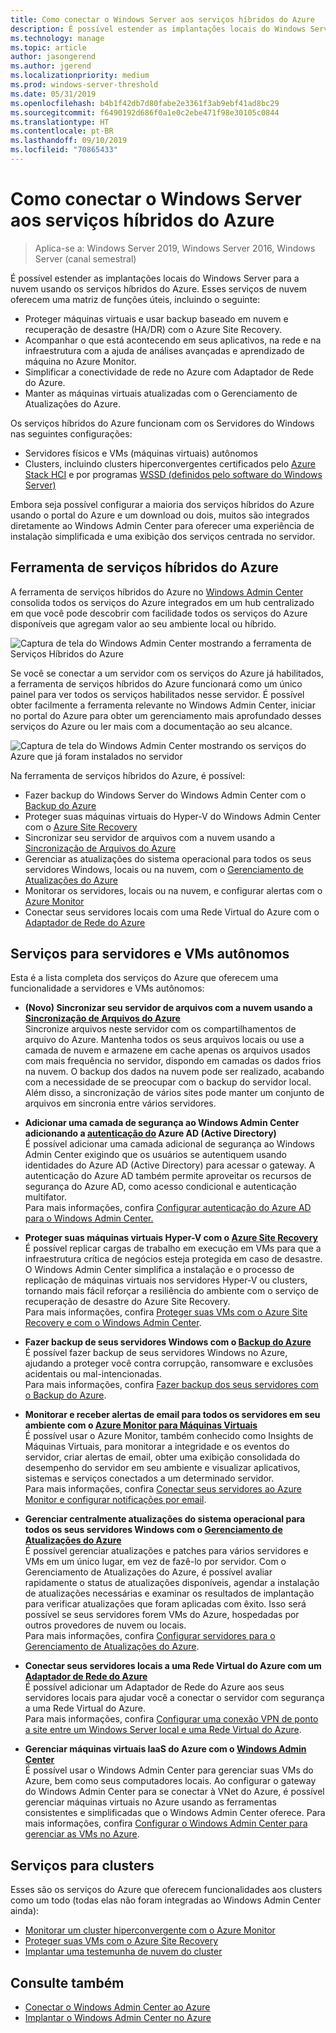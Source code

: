 ```yaml
---
title: Como conectar o Windows Server aos serviços híbridos do Azure
description: É possível estender as implantações locais do Windows Server para a nuvem usando os serviços híbridos do Azure.
ms.technology: manage
ms.topic: article
author: jasongerend
ms.author: jgerend
ms.localizationpriority: medium
ms.prod: windows-server-threshold
ms.date: 05/31/2019
ms.openlocfilehash: b4b1f42db7d80fabe2e3361f3ab9ebf41ad8bc29
ms.sourcegitcommit: f6490192d686f0a1e0c2ebe471f98e30105c0844
ms.translationtype: HT
ms.contentlocale: pt-BR
ms.lasthandoff: 09/10/2019
ms.locfileid: "70865433"
---
```

# <a name="connecting-windows-server-to-azure-hybrid-services"></a>Como conectar o Windows Server aos serviços híbridos do Azure

>Aplica-se a: Windows Server 2019, Windows Server 2016, Windows Server (canal semestral)

É possível estender as implantações locais do Windows Server para a nuvem usando os serviços híbridos do Azure. Esses serviços de nuvem oferecem uma matriz de funções úteis, incluindo o seguinte:

- Proteger máquinas virtuais e usar backup baseado em nuvem e recuperação de desastre (HA/DR) com o Azure Site Recovery. 
- Acompanhar o que está acontecendo em seus aplicativos, na rede e na infraestrutura com a ajuda de análises avançadas e aprendizado de máquina no Azure Monitor. 
- Simplificar a conectividade de rede no Azure com Adaptador de Rede do Azure.
- Manter as máquinas virtuais atualizadas com o Gerenciamento de Atualizações do Azure.

Os serviços híbridos do Azure funcionam com os Servidores do Windows nas seguintes configurações:

- Servidores físicos e VMs (máquinas virtuais) autônomos
- Clusters, incluindo clusters hiperconvergentes certificados pelo [Azure Stack HCI](https://docs.microsoft.com/azure-stack/operator/azure-stack-hci-overview) e por programas [WSSD (definidos pelo software do Windows Server)](https://www.microsoft.com/en-us/cloud-platform/software-defined-datacenter)

Embora seja possível configurar a maioria dos serviços híbridos do Azure usando o portal do Azure e um download ou dois, muitos são integrados diretamente ao Windows Admin Center para oferecer uma experiência de instalação simplificada e uma exibição dos serviços centrada no servidor.

## <a name="azure-hybrid-services-tool"></a>Ferramenta de serviços híbridos do Azure

A ferramenta de serviços híbridos do Azure no [Windows Admin Center](../understand/windows-admin-center.md) consolida todos os serviços do Azure integrados em um hub centralizado em que você pode descobrir com facilidade todos os serviços do Azure disponíveis que agregam valor ao seu ambiente local ou híbrido. 

![Captura de tela do Windows Admin Center mostrando a ferramenta de Serviços Híbridos do Azure](../media/azure-services/ahs-discover.png)

Se você se conectar a um servidor com os serviços do Azure já habilitados, a ferramenta de serviços híbridos do Azure funcionará como um único painel para ver todos os serviços habilitados nesse servidor. É possível obter facilmente a ferramenta relevante no Windows Admin Center, iniciar no portal do Azure para obter um gerenciamento mais aprofundado desses serviços do Azure ou ler mais com a documentação ao seu alcance. 

![Captura de tela do Windows Admin Center mostrando os serviços do Azure que já foram instalados no servidor](../media/azure-services/ahs-dayN.png)

Na ferramenta de serviços híbridos do Azure, é possível:
- Fazer backup do Windows Server do Windows Admin Center com o [Backup do Azure](azure-backup.md)
- Proteger suas máquinas virtuais do Hyper-V do Windows Admin Center com o [Azure Site Recovery](azure-site-recovery.md)
- Sincronizar seu servidor de arquivos com a nuvem usando a [Sincronização de Arquivos do Azure](azure-file-sync.md)
- Gerenciar as atualizações do sistema operacional para todos os seus servidores Windows, locais ou na nuvem, com o [Gerenciamento de Atualizações do Azure](azure-update-management.md)
- Monitorar os servidores, locais ou na nuvem, e configurar alertas com o [Azure Monitor](azure-monitor.md)
- Conectar seus servidores locais com uma Rede Virtual do Azure com o [Adaptador de Rede do Azure](https://aka.ms/WACNetworkAdapter)

## <a name="services-for-stand-alone-servers-and-vms"></a>Serviços para servidores e VMs autônomos

Esta é a lista completa dos serviços do Azure que oferecem uma funcionalidade a servidores e VMs autônomos:

- **(Novo) Sincronizar seu servidor de arquivos com a nuvem usando a [Sincronização de Arquivos do Azure](https://aka.ms/afs)**  
Sincronize arquivos neste servidor com os compartilhamentos de arquivo do Azure. Mantenha todos os seus arquivos locais ou use a camada de nuvem e armazene em cache apenas os arquivos usados com mais frequência no servidor, dispondo em camadas os dados frios na nuvem. O backup dos dados na nuvem pode ser realizado, acabando com a necessidade de se preocupar com o backup do servidor local. Além disso, a sincronização de vários sites pode manter um conjunto de arquivos em sincronia entre vários servidores.

- **Adicionar uma camada de segurança ao Windows Admin Center adicionando a [autenticação do](https://azure.microsoft.com/services/active-directory/) Azure AD (Active Directory)**  
É possível adicionar uma camada adicional de segurança ao Windows Admin Center exigindo que os usuários se autentiquem usando identidades do Azure AD (Active Directory) para acessar o gateway. A autenticação do Azure AD também permite aproveitar os recursos de segurança do Azure AD, como acesso condicional e autenticação multifator.  
Para mais informações, confira [Configurar autenticação do Azure AD para o Windows Admin Center.](../configure/user-access-control.md#azure-active-directory)  

- **Proteger suas máquinas virtuais Hyper-V com o [Azure Site Recovery](https://docs.microsoft.com/azure/site-recovery/site-recovery-overview)**  
É possível replicar cargas de trabalho em execução em VMs para que a infraestrutura crítica de negócios esteja protegida em caso de desastre. O Windows Admin Center simplifica a instalação e o processo de replicação de máquinas virtuais nos servidores Hyper-V ou clusters, tornando mais fácil reforçar a resiliência do ambiente com o serviço de recuperação de desastre do Azure Site Recovery.  
Para mais informações, confira [Proteger suas VMs com o Azure Site Recovery e com o Windows Admin Center](azure-site-recovery.md).

- **Fazer backup de seus servidores Windows com o [Backup do Azure](https://docs.microsoft.com/azure/backup/backup-overview)**  
É possível fazer backup de seus servidores Windows no Azure, ajudando a proteger você contra corrupção, ransomware e exclusões acidentais ou mal-intencionadas.  
Para mais informações, confira [Fazer backup dos seus servidores com o Backup do Azure](azure-backup.md).

- **Monitorar e receber alertas de email para todos os servidores em seu ambiente com o [Azure Monitor para Máquinas Virtuais](https://docs.microsoft.com/azure/azure-monitor/insights/vminsights-overview)**  
É possível usar o Azure Monitor, também conhecido como Insights de Máquinas Virtuais, para monitorar a integridade e os eventos do servidor, criar alertas de email, obter uma exibição consolidada do desempenho do servidor em seu ambiente e visualizar aplicativos, sistemas e serviços conectados a um determinado servidor.  
Para mais informações, confira [Conectar seus servidores ao Azure Monitor e configurar notificações por email](azure-monitor.md).

- **Gerenciar centralmente atualizações do sistema operacional para todos os seus servidores Windows com o [Gerenciamento de Atualizações do Azure](https://docs.microsoft.com/azure/automation/automation-update-management)**  
É possível gerenciar atualizações e patches para vários servidores e VMs em um único lugar, em vez de fazê-lo por servidor. Com o Gerenciamento de Atualizações do Azure, é possível avaliar rapidamente o status de atualizações disponíveis, agendar a instalação de atualizações necessárias e examinar os resultados de implantação para verificar atualizações que foram aplicadas com êxito. Isso será possível se seus servidores forem VMs do Azure, hospedadas por outros provedores de nuvem ou locais.  
Para mais informações, confira [Configurar servidores para o Gerenciamento de Atualizações do Azure](azure-update-management.md).

- **Conectar seus servidores locais a uma Rede Virtual do Azure com um [Adaptador de Rede do Azure](https://aka.ms/WACNetworkAdapter)**  
É possível adicionar um Adaptador de Rede do Azure aos seus servidores locais para ajudar você a conectar o servidor com segurança a uma Rede Virtual do Azure.  
Para mais informações, confira [Configurar uma conexão VPN de ponto a site entre um Windows Server local e uma Rede Virtual do Azure](https://aka.ms/WACNetworkAdapter).

- **Gerenciar máquinas virtuais IaaS do Azure com o [Windows Admin Center](manage-azure-vms.md)**  
É possível usar o Windows Admin Center para gerenciar suas VMs do Azure, bem como seus computadores locais. Ao configurar o gateway do Windows Admin Center para se conectar à VNet do Azure, é possível gerenciar máquinas virtuais no Azure usando as ferramentas consistentes e simplificadas que o Windows Admin Center oferece. Para mais informações, confira [Configurar o Windows Admin Center para gerenciar as VMs no Azure](manage-azure-vms.md).

## <a name="services-for-clusters"></a>Serviços para clusters

Esses são os serviços do Azure que oferecem funcionalidades aos clusters como um todo (todas elas não foram integradas ao Windows Admin Center ainda):

- [Monitorar um cluster hiperconvergente com o Azure Monitor](../../../storage/storage-spaces/configure-azure-monitor.md)
- [Proteger suas VMs com o Azure Site Recovery](azure-site-recovery.md)
- [Implantar uma testemunha de nuvem do cluster](../../../failover-clustering/deploy-cloud-witness.md)

## <a name="see-also"></a>Consulte também

- [Conectar o Windows Admin Center ao Azure](azure-integration.md)
- [Implantar o Windows Admin Center no Azure](deploy-wac-in-azure.md)